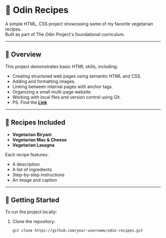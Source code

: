 # 🍴 Odin Recipes

A simple HTML, CSS project showcasing some of my favorite vegetarian recipes.  
Built as part of The Odin Project's foundational curriculum.

---

## 📌 Overview

This project demonstrates basic HTML skills, including:

- Creating structured web pages using semantic HTML and CSS.
- Adding and formatting images.
- Linking between internal pages with anchor tags.
- Organizing a small multi-page website.
- Working with local files and version control using Git.
- PS. Find the **[Link](https://abhir12345.github.io/odin-recipes/index.html)**

---

## 📖 Recipes Included

- **Vegetarian Biryani**
- **Vegetarian Mac & Cheese**
- **Vegetarian Lasagna**

Each recipe features:
- A description
- A list of ingredients
- Step-by-step instructions
- An image and caption

---

## 🚀 Getting Started

To run the project locally:

1. Clone the repository:
   ```bash
   git clone https://github.com/your-username/odin-recipes.git
